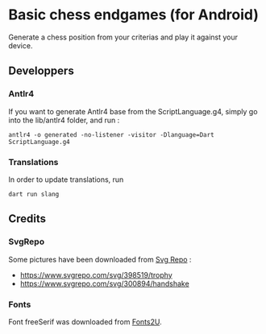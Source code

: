 # Basic chess endgames (for Android)

Generate a chess position from your criterias and play it against your device.

## Developpers

### Antlr4

If you want to generate Antlr4 base from the ScriptLanguage.g4, simply go into the lib/antlr4 folder, and run :

```
antlr4 -o generated -no-listener -visitor -Dlanguage=Dart ScriptLanguage.g4

```

### Translations

In order to update translations, run

```
dart run slang
```

## Credits

### SvgRepo

Some pictures have been downloaded from [Svg Repo](https://www.svgrepo.com/) :
* https://www.svgrepo.com/svg/398519/trophy
* https://www.svgrepo.com/svg/300894/handshake

### Fonts

Font freeSerif was downloaded from [Fonts2U](https://fr.fonts2u.com/download/free-serif.police).
